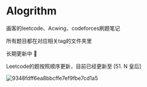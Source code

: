 # Alogrithm

画客的leetcode、Acwing、codeforces刷题笔记

所有题目都在对应相关tag的文件夹里

长期更新中 🤣

Leetcode的题按照顺序更新，目前已经更新至 [51. N 皇后]

![9348fdff6ea8bbcffe7ef9fbe7cd1a5](https://user-images.githubusercontent.com/99656524/197372018-eab08753-2622-4a21-958c-7c0ada127122.jpg)



